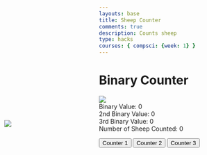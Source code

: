 ```yaml
---
layouts: base
title: Sheep Counter
comments: true
description: Counts sheep
type: hacks
courses: { compsci: {week: 1} }
---
```

<style>
    #sheepGif {
        position: absolute;
        padding-left: 10px;
        left: 0;
        padding-top: 40px;
    }
    #sheep{
        opacity: 1;
    }
</style>

<h1>Binary Counter</h1>

<img src="https://media.discordapp.net/attachments/770342230925246505/1174716992951947316/godSheep.png?ex=65689b74&is=65562674&hm=f3219060d1c61a42c93316bee9865c3fe109fb1b0340ed08c801e21b0d232f37&=&width=375&height=378" id="sheep">
<div id="sheepContainer">
    <img src = "https://media.discordapp.net/attachments/770342230925246505/1174717359647367168/sheep.gif?ex=65689bcb&is=655626cb&hm=578b09c94ccca31eddeffa7660f277a1ef462768d291886358930ba87a4866d0&=&width=300&height=300" id="sheepGif">
</div>
<div id="binary-display" class="basicChex">Binary Value: 0</div>
<div id="binary-display2" class="basicChex">2nd Binary Value: 0</div>
<div id="binary-display3" class="basicChex">3rd Binary Value: 0</div>
<div id="numSheep" class="basicChex">Number of Sheep Counted: 0</div>

<button id="increment-button" onclick="incrementBinary()">Counter 1</button>
<button id="increment-button2" onclick="incrementBinary2()">Counter 2</button>
<button id="increment-button3" onclick="incrementBinary3()">Counter 3</button>

<script>
    let binaryValue = 0;
    let binaryValue2 = 0;
    let binaryValue3 = 0;
    let numSheep = 0;
    function incrementBinary() {
        binaryValue++;
        numSheep++;
        updateBinaryDisplay();
    }
    function incrementBinary2() {
        binaryValue2++;
        numSheep++;
        updateBinaryDisplay();
    }
    function incrementBinary3() {
        binaryValue3++;
        numSheep++;
        updateBinaryDisplay();
    }
    let sheep = document.getElementById("sheep");
    function toggleSheepDisplay() {
        if (sheep.style.opacity === '0'){
            sheep.style.opacity = '1';
        }
        else {
            sheep.style.opacity = '0';
        }
    }
    setInterval(toggleSheepDisplay,2000);
    function updateBinaryDisplay() {
        document.getElementById('binary-display').innerText = `Binary Value: ${(binaryValue & 0xFF).toString(2).padStart(8, '0')}`;
        document.getElementById('binary-display2').innerText = `2nd Binary Value: ${(binaryValue2 & 0xFF).toString(2).padStart(8, '0')}`;
        document.getElementById('binary-display3').innerText = `3rd Binary Value: ${(binaryValue3 & 0xFF).toString(2).padStart(8, '0')}`;

        document.getElementById('numSheep').innerText = `Number of Sheep Counted: ${numSheep}`
        let red = parseInt(binaryValue.toString(2),2);
        let green = parseInt(binaryValue2.toString(2),2);
        let blue = parseInt(binaryValue3.toString(2),2);
        sheep.style.backgroundColor = `rgb(${red},${green},${blue})`
    }
</script>